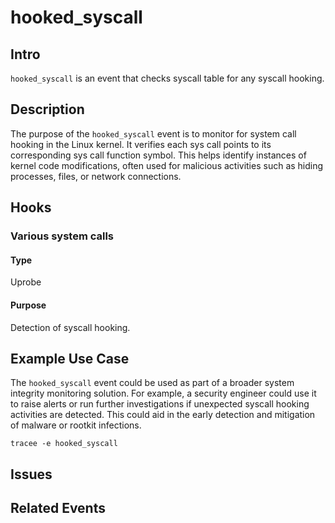 # hooked_syscall

## Intro
`hooked_syscall` is an event that checks syscall table for any syscall hooking.

## Description
The purpose of the `hooked_syscall` event is to monitor for system call hooking in the Linux kernel. It verifies each sys call points to its corresponding sys call function symbol. This helps identify instances of kernel code modifications, often used for malicious activities such as hiding processes, files, or network connections.

## Hooks
### Various system calls
#### Type
Uprobe
#### Purpose
Detection of syscall hooking.

## Example Use Case
The `hooked_syscall` event could be used as part of a broader system integrity monitoring solution. For example, a security engineer could use it to raise alerts or run further investigations if unexpected syscall hooking activities are detected. This could aid in the early detection and mitigation of malware or rootkit infections.

```console
tracee -e hooked_syscall
```

## Issues

## Related Events

